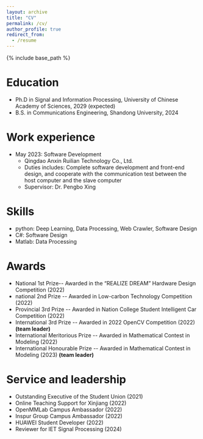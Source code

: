 ```yaml
---
layout: archive
title: "CV"
permalink: /cv/
author_profile: true
redirect_from:
  - /resume
---
```


{% include base_path %}

Education
======
* Ph.D in Signal and Information Processing, University of Chinese Academy of Sciences, 2029 (expected)
* B.S. in Communications Engineering, Shandong University, 2024

Work experience
======
* May 2023: Software Development
  * Qingdao Anxin Ruilian Technology Co., Ltd.
  * Duties includes: Complete software development and front-end design, and cooperate with the communication test between the host computer and the slave computer
  * Supervisor: Dr. Pengbo Xing
  
Skills
======
* python: Deep Learning, Data Processing, Web Crawler, Software Design
* C#: Software Design
* Matlab: Data Processing

  
Awards
======
* National 1st Prize-- Awarded in the “REALIZE DREAM” Hardware Design Competition (2022)
* national 2nd Prize -- Awarded in Low-carbon Technology Competition (2022)
* Provincial  3rd Prize -- Awarded in Nation College Student Intelligent Car Competition (2022)
* International 3rd Prize -- Awarded in 2022 OpenCV Competition (2022) **(team leader)**
* International Meritorious Prize -- Awarded in Mathematical Contest in Modeling (2022)
* International Honourable Prize -- Awarded in Mathematical Contest in Modeling (2023) **(team leader)**

  
Service and leadership
======
* Outstanding Executive of the Student Union (2021)
* Online Teaching Support for Xinjiang (2022)
* OpenMMLab Campus Ambassador (2022)
* Inspur Group Campus Ambassador (2022)
* HUAWEI Student Developer (2022)
* Reviewer for IET Signal Processing (2024)

